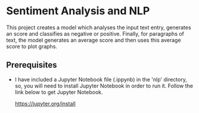 # Sentiment Analysis and NLP #

This project creates a model which analyses the input text entry, generates an score and classifies as negative or positive. Finally, for paragraphs of text, the model generates an average score and then uses this average score to plot graphs.

## Prerequisites ##

* I have included a Jupyter Notebook file (.ippynb) in the 'nlp' directory, so, you will need to install Jupyter Notebook in order to run it. Follow the link below to get Jupyter Notebook.

    https://jupyter.org/install 

